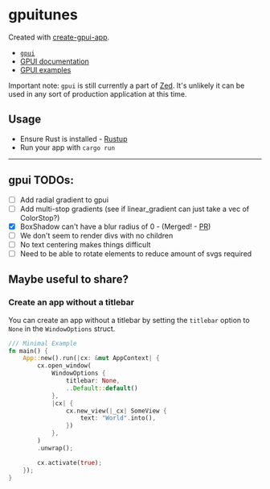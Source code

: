 # gpuitunes

Created with [create-gpui-app](https://crates.io/crates/create-gpui-app).

- [`gpui`](https://www.gpui.rs/)
- [GPUI documentation](https://github.com/zed-industries/zed/tree/main/crates/gpui/docs)
- [GPUI examples](https://github.com/zed-industries/zed/tree/main/crates/gpui/examples)

Important note: `gpui` is still currently a part of [Zed](https://github.com/zed-industries/zed). It's unlikely it can be used in any sort of production application at this time.

## Usage

- Ensure Rust is installed - [Rustup](https://rustup.rs/)
- Run your app with `cargo run`

---

## gpui TODOs:

- [ ] Add radial gradient to gpui
- [ ] Add multi-stop gradients (see if linear_gradient can just take a vec of ColorStop?)
- [x] BoxShadow can't have a blur radius of 0 - (Merged! - [PR](https://github.com/zed-industries/zed/pull/22441))
- [ ] We don't seem to render divs with no children
- [ ] No text centering makes things difficult
- [ ] Need to be able to rotate elements to reduce amount of svgs required

## Maybe useful to share?

### Create an app without a titlebar

You can create an app without a titlebar by setting the `titlebar` option to `None` in the `WindowOptions` struct.

```rust
/// Minimal Example
fn main() {
    App::new().run(|cx: &mut AppContext| {
        cx.open_window(
            WindowOptions {
                titlebar: None,
                ..Default::default()
            },
            |cx| {
                cx.new_view(|_cx| SomeView {
                    text: "World".into(),
                })
            },
        )
        .unwrap();

        cx.activate(true);
    });
}
```
